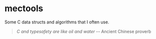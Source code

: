 # mectools
Some C data structs and algorithms that I often use. 
> *C and typesafety are like oil and water*
-- Ancient Chinese proverb
